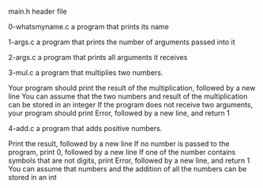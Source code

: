 main.h
header file

0-whatsmyname.c
a program that prints its name

1-args.c
a program that prints the number of arguments passed into it

2-args.c
a program that prints all arguments it receives

3-mul.c
a program that multiplies two numbers.

Your program should print the result of the multiplication, followed by a new line You can assume that the two numbers and result of the multiplication can be stored in an integer If the program does not receive two arguments, your program should print Error, followed by a new line, and return 1

4-add.c
a program that adds positive numbers.

Print the result, followed by a new line If no number is passed to the program, print 0, followed by a new line If one of the number contains symbols that are not digits, print Error, followed by a new line, and return 1 You can assume that numbers and the addition of all the numbers can be stored in an int
